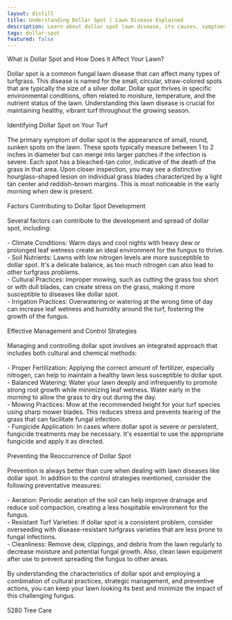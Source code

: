 ```yaml
---
layout: distill
title: Understanding Dollar Spot | Lawn Disease Explained
description: Learn about dollar spot lawn disease, its causes, symptoms, and control methods to keep your grass healthy.
tags: dollar-spot
featured: false
---
```


What is Dollar Spot and How Does it Affect Your Lawn?<br /><br />Dollar spot is a common fungal lawn disease that can affect many types of turfgrass. This disease is named for the small, circular, straw-colored spots that are typically the size of a silver dollar. Dollar spot thrives in specific environmental conditions, often related to moisture, temperature, and the nutrient status of the lawn. Understanding this lawn disease is crucial for maintaining healthy, vibrant turf throughout the growing season.<br /><br />Identifying Dollar Spot on Your Turf<br /><br />The primary symptom of dollar spot is the appearance of small, round, sunken spots on the lawn. These spots typically measure between 1 to 2 inches in diameter but can merge into larger patches if the infection is severe. Each spot has a bleached-tan color, indicative of the death of the grass in that area. Upon closer inspection, you may see a distinctive hourglass-shaped lesion on individual grass blades characterized by a light tan center and reddish-brown margins. This is most noticeable in the early morning when dew is present.<br /><br />Factors Contributing to Dollar Spot Development<br /><br />Several factors can contribute to the development and spread of dollar spot, including:<br /><br />- Climate Conditions: Warm days and cool nights with heavy dew or prolonged leaf wetness create an ideal environment for the fungus to thrive.<br />- Soil Nutrients: Lawns with low nitrogen levels are more susceptible to dollar spot. It's a delicate balance, as too much nitrogen can also lead to other turfgrass problems.<br />- Cultural Practices: Improper mowing, such as cutting the grass too short or with dull blades, can create stress on the grass, making it more susceptible to diseases like dollar spot.<br />- Irrigation Practices: Overwatering or watering at the wrong time of day can increase leaf wetness and humidity around the turf, fostering the growth of the fungus.<br /><br />Effective Management and Control Strategies<br /><br />Managing and controlling dollar spot involves an integrated approach that includes both cultural and chemical methods:<br /><br />- Proper Fertilization: Applying the correct amount of fertilizer, especially nitrogen, can help to maintain a healthy lawn less susceptible to dollar spot.<br />- Balanced Watering: Water your lawn deeply and infrequently to promote strong root growth while minimizing leaf wetness. Water early in the morning to allow the grass to dry out during the day.<br />- Mowing Practices: Mow at the recommended height for your turf species using sharp mower blades. This reduces stress and prevents tearing of the grass that can facilitate fungal infection.<br />- Fungicide Application: In cases where dollar spot is severe or persistent, fungicide treatments may be necessary. It's essential to use the appropriate fungicide and apply it as directed.<br /><br />Preventing the Reoccurrence of Dollar Spot<br /><br />Prevention is always better than cure when dealing with lawn diseases like dollar spot. In addition to the control strategies mentioned, consider the following preventative measures:<br /><br />- Aeration: Periodic aeration of the soil can help improve drainage and reduce soil compaction, creating a less hospitable environment for the fungus.<br />- Resistant Turf Varieties: If dollar spot is a consistent problem, consider overseeding with disease-resistant turfgrass varieties that are less prone to fungal infections.<br />- Cleanliness: Remove dew, clippings, and debris from the lawn regularly to decrease moisture and potential fungal growth. Also, clean lawn equipment after use to prevent spreading the fungus to other areas.<br /><br />By understanding the characteristics of dollar spot and employing a combination of cultural practices, strategic management, and preventive actions, you can keep your lawn looking its best and minimize the impact of this challenging fungus.<br /><br />5280 Tree Care
